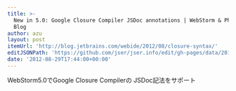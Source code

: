 ```yaml
---
title: >-
  New in 5.0: Google Closure Compiler JSDoc annotations | WebStorm & PhpStorm
  Blog
author: azu
layout: post
itemUrl: 'http://blog.jetbrains.com/webide/2012/08/closure-syntax/'
editJSONPath: 'https://github.com/jser/jser.info/edit/gh-pages/data/2012/08/index.json'
date: '2012-08-29T17:44:00+00:00'
---
```

WebStorm5.0でGoogle Closure Compilerの JSDoc記法をサポート
